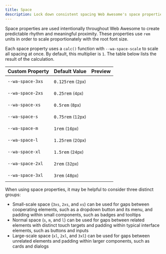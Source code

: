 ```yaml
---
title: Space
description: Lock down consistent spacing Web Awesome's space properties.
---
```


<style>
  .spacing-example {
    --dot-size: 0.5em;
    display: flex;
    justify-content: space-between;
    align-items: center;
    background-color: var(--wa-color-neutral-fill-normal);
    height: 2em;
    margin-inline:var(--dot-size);
  }

  .spacing-example::before {
    content: '';
    aspect-ratio: 1 / 1;
    width: var(--dot-size);
    background-color: var(--wa-color-neutral-fill-loud);
    border-radius: 50%;
    margin-inline-start: calc(var(--dot-size) * -1);
  }

  .spacing-example::after {
    content: '';
    aspect-ratio: 1 / 1;
    width: var(--dot-size);
    background-color: var(--wa-color-neutral-fill-loud);
    border-radius: 50%;
    margin-inline-end: calc(var(--dot-size) * -1);
  }
</style>

Space properties are used intentionally throughout Web Awesome to create predictable rhythm and meaningful proximity. These properties use `rem` units in order to scale proportionately with the root font size.

Each space property uses a `calc()` function with `--wa-space-scale` to scale all spacing at once. By default, this multiplier is `1`. The table below lists the result of the calculation.

| Custom Property  | Default Value                   | Preview                                                               |
| ---------------- | ------------------------------- | --------------------------------------------------------------------- |
| `--wa-space-3xs` | `0.125rem` <small>(2px)</small> | <div class="spacing-example" style="width: var(--wa-space-3xs)"></div> |
| `--wa-space-2xs` | `0.25rem` <small>(4px)</small>  | <div class="spacing-example" style="width: var(--wa-space-2xs)"></div> |
| `--wa-space-xs`  | `0.5rem` <small>(8px)</small>   | <div class="spacing-example" style="width: var(--wa-space-xs)"></div>  |
| `--wa-space-s`   | `0.75rem` <small>(12px)</small> | <div class="spacing-example" style="width: var(--wa-space-s)"></div>   |
| `--wa-space-m`   | `1rem` <small>(16px)</small>    | <div class="spacing-example" style="width: var(--wa-space-m)"></div>   |
| `--wa-space-l`   | `1.25rem` <small>(20px)</small> | <div class="spacing-example" style="width: var(--wa-space-l)"></div>   |
| `--wa-space-xl`  | `1.5rem` <small>(24px)</small>  | <div class="spacing-example" style="width: var(--wa-space-xl)"></div>  |
| `--wa-space-2xl` | `2rem` <small>(32px)</small>    | <div class="spacing-example" style="width: var(--wa-space-2xl)"></div> |
| `--wa-space-3xl` | `3rem` <small>(48px)</small>    | <div class="spacing-example" style="width: var(--wa-space-3xl)"></div> |

When using space properties, it may be helpful to consider three distinct groups:
- Small-scale space (`3xs`, `2xs`, and `xs`) can be used for gaps between cooperating elements, such as a dropdown button and its menu, and padding within small components, such as badges and tooltips
- Normal space (`s`, `m`, and `l`) can be used for gaps between related elements with distinct touch targets and padding within typical interface elements, such as buttons and inputs
- Large-scale space (`xl`, `2xl`, and `3xl`) can be used for gaps between unrelated elements and padding within larger components, such as cards and dialogs
